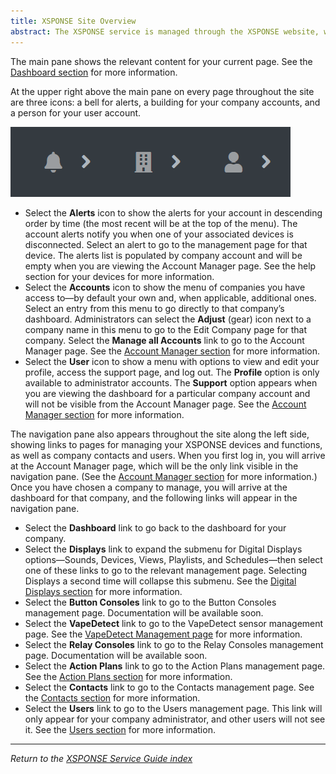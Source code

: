 ```yaml
---
title: XSPONSE Site Overview
abstract: The XSPONSE service is managed through the XSPONSE website, which provides a dashboard through which you can access various components relevant to your devices. The site features a consistent look and feel, with every page providing the same base functions, to make navigation easier.
---
```

The main pane shows the relevant content for your current page. See the [Dashboard section](dashboard.md) for more information.

At the upper right above the main pane on every page throughout the site are three icons: a bell for alerts, a building for your company accounts, and a person for your user account.

![image of menu icons](menu_icons.png)

-	Select the **Alerts** icon to show the alerts for your account in descending order by time (the most recent will be at the top of the menu). The account alerts notify you when one of your associated devices is disconnected. Select an alert to go to the management page for that device. The alerts list is populated by company account and will be empty when you are viewing the Account Manager page. See the help section for your devices for more information.
-	Select the **Accounts** icon to show the menu of companies you have access to—by default your own and, when applicable, additional ones. Select an entry from this menu to go directly to that company’s dashboard. Administrators can select the **Adjust** (gear) icon next to a company name in this menu to go to the Edit Company page for that company. Select the **Manage all Accounts** link to go to the Account Manager page. See the [Account Manager section](account-manager.md) for more information.
-	Select the **User** icon to show a menu with options to view and edit your profile, access the support page, and log out. The **Profile** option is only available to administrator accounts. The **Support** option appears when you are viewing the dashboard for a particular company account and will not be visible from the Account Manager page. See the [Account Manager section](account-manager.md) for more information.

The navigation pane also appears throughout the site along the left side, showing links to pages for managing your XSPONSE devices and functions, as well as company contacts and users. When you first log in, you will arrive at the Account Manager page, which will be the only link visible in the navigation pane. (See the [Account Manager section](account-manager.md) for more information.) Once you have chosen a company to manage, you will arrive at the dashboard for that company, and the following links will appear in the navigation pane.
-	Select the **Dashboard** link to go back to the dashboard for your company.
-	Select the **Displays** link to expand the submenu for Digital Displays options—Sounds, Devices, Views, Playlists, and Schedules—then select one of these links to go to the relevant management page. Selecting Displays a second time will collapse this submenu. See the [Digital Displays section](../digital-displays/index.md) for more information.
-	Select the **Button Consoles** link to go to the Button Consoles management page. Documentation will be available soon. 
-	Select the **VapeDetect** link to go to the VapeDetect sensor management page. See the [VapeDetect Management page](../vape-detect/vapedetect-management.md) for more information.
-	Select the **Relay Consoles** link to go to the Relay Consoles management page. Documentation will be available soon.
-	Select the **Action Plans** link to go to the Action Plans management page. See the [Action Plans section](action-plans.md) for more information.
-	Select the **Contacts** link to go to the Contacts management page. See the [Contacts section](contacts-management.md) for more information.
-	Select the **Users** link to go to the Users management page. This link will only appear for your company administrator, and other users will not see it. See the [Users section](users-management.md) for more information.

___
*Return to the [XSPONSE Service Guide index](index.md)*
